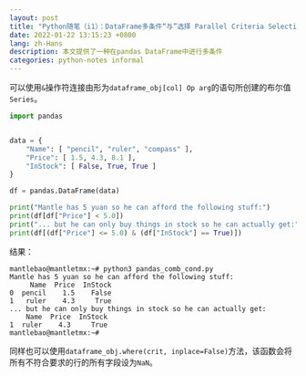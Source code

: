 ```yaml
---
layout: post
title: "Python随笔（i1）：DataFrame多条件“与”选择 Parallel Criteria Selection in DataFrame"
date: 2022-01-22 13:15:23 +0800
lang: zh-Hans
description: 本文提供了一种在pandas DataFrame中进行多条件
categories: python-notes informal
---
```


可以使用`&`操作符连接由形为`dataframe_obj[col] Op arg`的语句所创建的布尔值`Series`。

```python
import pandas


data = {
    "Name": [ "pencil", "ruler", "compass" ],
    "Price": [ 1.5, 4.3, 8.1 ],
    "InStock": [ False, True, True ]
}

df = pandas.DataFrame(data)

print("Mantle has 5 yuan so he can afford the following stuff:")
print(df[df["Price"] < 5.0])
print("... but he can only buy things in stock so he can actually get:")
print(df[(df["Price"] <= 5.0) & (df["InStock"] == True)])

```

结果：

```plain
mantlebao@mantletmx:~# python3 pandas_comb_cond.py       
Mantle has 5 yuan so he can afford the following stuff:
     Name  Price  InStock
0  pencil    1.5    False
1   ruler    4.3     True
... but he can only buy things in stock so he can actually get:
    Name  Price  InStock
1  ruler    4.3     True
mantlebao@mantletmx:~#
```

同样也可以使用`dataframe_obj.where(crit, inplace=False)`方法，该函数会将所有不符合要求的行的所有字段设为`NaN`。
